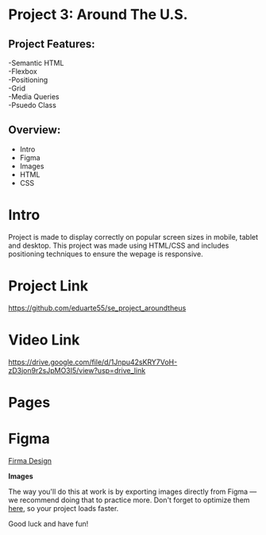 # Project 3: Around The U.S.

## Project Features:

-Semantic HTML  
-Flexbox  
-Positioning  
-Grid  
-Media Queries  
-Psuedo Class

## Overview:

- Intro
- Figma
- Images
- HTML
- CSS

# Intro

Project is made to display correctly on popular screen sizes in mobile, tablet and desktop. This project was made using HTML/CSS and includes
positioning techniques to ensure the wepage is responsive.

# Project Link

https://github.com/eduarte55/se_project_aroundtheus

# Video Link

https://drive.google.com/file/d/1Jnpu42sKRY7VoH-zD3jon9r2sJpMO3I5/view?usp=drive_link

# Pages

# Figma

[Firma Design](https://www.figma.com/file/Es8zZP3ARGH9JGcw60i3OD/Sprint-3_-Around-the-US?type=design&node-id=6432-147&mode=design&t=xZJ05DPNgfMffQJD-0)

**Images**

The way you'll do this at work is by exporting images directly from Figma — we recommend doing that to practice more. Don't forget to optimize them [here](https://tinypng.com/), so your project loads faster.

Good luck and have fun!
